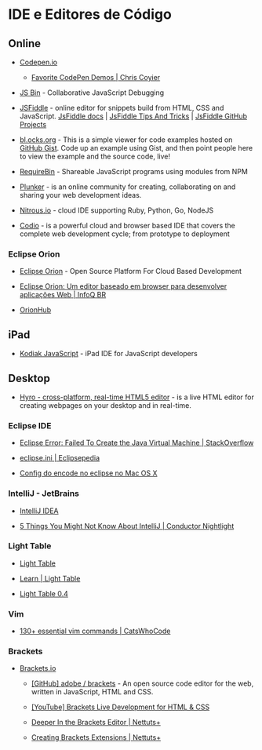 # IDE e Editores de Código


## Online

* [Codepen.io](http://codepen.io/)

  * [Favorite CodePen Demos | Chris Coyier](http://davidwalsh.name/chris-coyiers-favorite-pens)

* [JS Bin](http://jsbin.com/) - Collaborative JavaScript Debugging

* [JSFiddle](http://jsfiddle.net/) - online editor for snippets build from HTML, CSS and JavaScript. [JsFiddle docs](http://doc.jsfiddle.net/) | [JsFiddle Tips And Tricks](http://a.shinynew.me/post/15183119139/jsfiddle-tips-and-tricks) | [JsFiddle GitHub Projects](https://github.com/jsfiddle)

* [bl.ocks.org](http://bl.ocks.org/) - This is a simple viewer for code examples hosted on [GitHub Gist](https://gist.github.com/). Code up an example using Gist, and then point people here to view the example and the source code, live!

* [RequireBin](http://requirebin.com/) - Shareable JavaScript programs using modules from NPM

* [Plunker](http://plnkr.co/) - is an online community for creating, collaborating on and sharing your web development ideas.

* [Nitrous.io](https://www.nitrous.io/) - cloud IDE supporting Ruby, Python, Go, NodeJS

* [Codio](https://codio.com/) - is a powerful cloud and browser based IDE that covers the complete web development cycle; from prototype to deployment


### Eclipse Orion

* [Eclipse Orion](http://www.eclipse.org/orion/) - Open Source Platform For Cloud Based Development

* [Eclipse Orion: Um editor baseado em browser para desenvolver aplicações Web | InfoQ BR](http://www.infoq.com/br/news/2012/11/eclipse-orion-editor)

* [OrionHub](http://orionhub.org/)


## iPad

* [Kodiak JavaScript](http://www.becomekodiak.com/kodiak-javascript.html) - iPad IDE for JavaScript developers 


## Desktop

* [Hyro - cross-platform, real-time HTML5 editor](http://jawerty.github.io/Hyro/) - is a live HTML editor for creating webpages on your desktop and in real-time.


### Eclipse IDE

* [Eclipse Error: Failed To Create the Java Virtual Machine | StackOverflow](http://stackoverflow.com/questions/14577663/eclipse-failed-to-create-the-java-virtual-machine)

* [eclipse.ini | Eclipsepedia](http://wiki.eclipse.org/Eclipse.ini#-vm_value%3a_Windows_Example)

* [Config do encode no eclipse no Mac OS X](http://ekkescorner.wordpress.com/2009/07/28/howto-change-fileencoding-of-eclipse-projects-osx/)


### IntelliJ - JetBrains

* [IntelliJ IDEA](http://www.jetbrains.com/idea/)

* [5 Things You Might Not Know About IntelliJ | Conductor Nightlight](http://nightlight.conductor.com/5-things-you-might-not-know-about-intellij/)


### Light Table

* [Light Table](http://www.lighttable.com/)

* [Learn | Light Table](http://www.chris-granger.com/lighttable/)

* [Light Table 0.4](http://www.chris-granger.com/2013/04/28/light-table-040/)


### Vim

* [130+ essential vim commands | CatsWhoCode](http://www.catswhocode.com/blog/130-essential-vim-commands)

### Brackets

* [Brackets.io](http://brackets.io/)

  * [[GitHub] adobe / brackets](https://github.com/adobe/brackets) - An open source code editor for the web, written in JavaScript, HTML and CSS.

  * [[YouTube] Brackets Live Development for HTML & CSS](https://www.youtube.com/watch?v=Nhvj1NYC3Uc)

  * [Deeper In the Brackets Editor | Nettuts+](http://net.tutsplus.com/tutorials/tools-and-tips/deeper-in-the-brackets-editor/)
  
  * [Creating Brackets Extensions | Nettuts+](http://net.tutsplus.com/tutorials/javascript-ajax/creating-brackets-extensions/)

